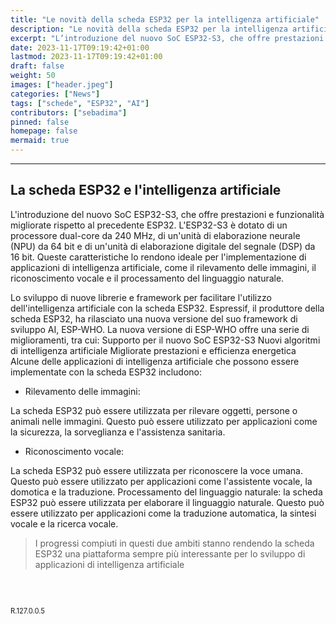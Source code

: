 ```yaml
---
title: "Le novità della scheda ESP32 per la intelligenza artificiale"
description: "Le novità della scheda ESP32 per la intelligenza artificiale"
excerpt: "L’introduzione del nuovo SoC ESP32-S3, che offre prestazioni e funzionalità migliorate rispetto al precedente ESP32. L’ESP32-S3 è dotato di un processore dual-core da 240 MHz..."
date: 2023-11-17T09:19:42+01:00
lastmod: 2023-11-17T09:19:42+01:00
draft: false
weight: 50
images: ["header.jpeg"]
categories: ["News"]
tags: ["schede", "ESP32", "AI"]
contributors: ["sebadima"]
pinned: false
homepage: false
mermaid: true
---
```




<hr>

## La scheda ESP32 e l'intelligenza artificiale



L'introduzione del nuovo SoC ESP32-S3, che offre prestazioni e funzionalità migliorate rispetto al precedente ESP32. L'ESP32-S3 è dotato di un processore dual-core da 240 MHz, di un'unità di elaborazione neurale (NPU) da 64 bit e di un'unità di elaborazione digitale del segnale (DSP) da 16 bit. Queste caratteristiche lo rendono ideale per l'implementazione di applicazioni di intelligenza artificiale, come il rilevamento delle immagini, il riconoscimento vocale e il processamento del linguaggio naturale.


Lo sviluppo di nuove librerie e framework per facilitare l'utilizzo dell'intelligenza artificiale con la scheda ESP32. Espressif, il produttore della scheda ESP32, ha rilasciato una nuova versione del suo framework di sviluppo AI, ESP-WHO. La nuova versione di ESP-WHO offre una serie di miglioramenti, tra cui:
Supporto per il nuovo SoC ESP32-S3
Nuovi algoritmi di intelligenza artificiale
Migliorate prestazioni e efficienza energetica
Alcune delle applicazioni di intelligenza artificiale che possono essere implementate con la scheda ESP32 includono:

- Rilevamento delle immagini:

La scheda ESP32 può essere utilizzata per rilevare oggetti, persone o animali nelle immagini. Questo può essere utilizzato per applicazioni come la sicurezza, la sorveglianza e l'assistenza sanitaria.

- Riconoscimento vocale: 

La scheda ESP32 può essere utilizzata per riconoscere la voce umana. Questo può essere utilizzato per applicazioni come l'assistente vocale, la domotica e la traduzione.
Processamento del linguaggio naturale: la scheda ESP32 può essere utilizzata per elaborare il linguaggio naturale. Questo può essere utilizzato per applicazioni come la traduzione automatica, la sintesi vocale e la ricerca vocale.

> I progressi compiuti in questi due ambiti stanno rendendo la scheda ESP32 una piattaforma sempre più interessante per lo sviluppo di applicazioni di intelligenza artificiale

<br>
<br>
<p style="font-size: 0.8em;">R.127.0.0.5</p>